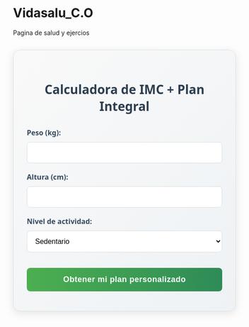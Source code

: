 # Vidasalu_C.O
Pagina de salud y ejercios
<div class="imc-calculator">
  <h2>Calculadora de IMC + Plan Integral</h2>
  <form id="imc-form">
    <div class="form-group">
      <label for="weight">Peso (kg):</label>
      <input type="number" id="weight" step="0.1" min="20" max="300" required>
    </div>
    <div class="form-group">
      <label for="height">Altura (cm):</label>
      <input type="number" id="height" min="100" max="250" required>
    </div>
    <div class="form-group">
      <label for="activity-level">Nivel de actividad:</label>
      <select id="activity-level" class="form-control">
        <option value="sedentary">Sedentario</option>
        <option value="light">Ligero (ejercicio 1-3 días/semana)</option>
        <option value="moderate">Moderado (ejercicio 3-5 días/semana)</option>
        <option value="active">Activo (ejercicio 6-7 días/semana)</option>
        <option value="athlete">Atleta (entrenamiento intenso diario)</option>
      </select>
    </div>
    <button type="submit">Obtener mi plan personalizado</button>
  </form>
  
  <div id="imc-result" class="result-container" style="display: none;">
    <h3>Resultado:</h3>
    <p>Tu IMC es: <span id="imc-value">0</span></p>
    <p>Clasificación: <span id="imc-classification">-</span></p>
    <div id="imc-scale" class="scale">
      <div class="scale-labels">
        <span>Bajo peso</span>
        <span>Normal</span>
        <span>Sobrepeso</span>
        <span>Obesidad</span>
      </div>
      <div class="scale-bar">
        <div class="indicator" id="imc-indicator"></div>
      </div>
      <div class="scale-numbers">
        <span>18.5</span>
        <span>25</span>
        <span>30</span>
      </div>
    </div>
    
    <div class="plan-tabs">
      <button class="tab-btn active" data-tab="nutrition">Nutrición</button>
      <button class="tab-btn" data-tab="exercise">Ejercicios</button>
      <button class="tab-btn" data-tab="lifestyle">Estilo de Vida</button>
    </div>
    
    <div id="nutrition" class="tab-content active">
      <div class="nutrition-tabs">
        <button class="subtab-btn active" data-subtab="breakfast">Desayunos</button>
        <button class="subtab-btn" data-subtab="lunch">Almuerzos</button>
        <button class="subtab-btn" data-subtab="dinner">Cenas</button>
      </div>
      
      <div id="breakfast" class="subtab-content active">
        <h4><i class="icon">🍳</i> Recomendaciones de Desayuno</h4>
        <div id="breakfast-content" class="recommendation-content"></div>
      </div>
      
      <div id="lunch" class="subtab-content">
        <h4><i class="icon">🍲</i> Recomendaciones de Almuerzo</h4>
        <div id="lunch-content" class="recommendation-content"></div>
      </div>
      
      <div id="dinner" class="subtab-content">
        <h4><i class="icon">🥗</i> Recomendaciones de Cena</h4>
        <div id="dinner-content" class="recommendation-content"></div>
      </div>
    </div>
    
    <div id="exercise" class="tab-content">
      <h4><i class="icon">💪</i> Plan de Ejercicios Personalizado</h4>
      <div id="exercise-content" class="recommendation-content"></div>
    </div>
    
    <div id="lifestyle" class="tab-content">
      <h4><i class="icon">🌿</i> Recomendaciones de Estilo de Vida</h4>
      <div id="lifestyle-content" class="recommendation-content"></div>
    </div>
  </div>
</div>

<style>
  .imc-calculator {
    font-family: 'Segoe UI', Tahoma, Geneva, Verdana, sans-serif;
    max-width: 700px;
    margin: 30px auto;
    padding: 30px;
    border-radius: 15px;
    background: linear-gradient(135deg, #f9f9f9 0%, #eef2f5 100%);
    box-shadow: 0 5px 20px rgba(0,0,0,0.1);
    border: 1px solid #e0e0e0;
  }
  
  h2 {
    color: #2c3e50;
    text-align: center;
    margin-bottom: 30px;
    font-size: 28px;
  }
  
  .form-group {
    margin-bottom: 20px;
  }
  
  label {
    display: block;
    margin-bottom: 10px;
    font-weight: 600;
    color: #34495e;
    font-size: 16px;
  }
  
  input, select {
    width: 100%;
    padding: 14px;
    border: 1px solid #ddd;
    border-radius: 8px;
    box-sizing: border-box;
    font-size: 16px;
    transition: all 0.3s;
    background-color: white;
  }
  
  input:focus, select:focus {
    border-color: #4CAF50;
    outline: none;
    box-shadow: 0 0 0 3px rgba(76, 175, 80, 0.2);
  }
  
  button[type="submit"] {
    background: linear-gradient(to right, #4CAF50, #2E8B57);
    color: white;
    padding: 16px 24px;
    border: none;
    border-radius: 8px;
    cursor: pointer;
    font-size: 18px;
    width: 100%;
    transition: all 0.3s;
    font-weight: 600;
    margin-top: 15px;
    letter-spacing: 0.5px;
  }
  
  button[type="submit"]:hover {
    background: linear-gradient(to right, #45a049, #267445);
    transform: translateY(-3px);
    box-shadow: 0 5px 15px rgba(0,0,0,0.1);
  }
  
  .result-container {
    margin-top: 35px;
    padding: 30px;
    background-color: white;
    border-radius: 12px;
    box-shadow: 0 3px 15px rgba(0,0,0,0.05);
    animation: fadeIn 0.6s ease-out;
  }
  
  @keyframes fadeIn {
    from { opacity: 0; transform: translateY(15px); }
    to { opacity: 1; transform: translateY(0); }
  }
  
  .scale {
    margin-top: 30px;
  }
  
  .scale-labels {
    display: flex;
    justify-content: space-between;
    font-size: 14px;
    margin-bottom: 10px;
    color: #555;
    font-weight: 500;
  }
  
  .scale-bar {
    height: 25px;
    background: linear-gradient(to right, #3498db, #2ecc71, #f39c12, #e74c3c);
    border-radius: 12px;
    position: relative;
    margin-bottom: 10px;
    overflow: hidden;
  }
  
  .indicator {
    position: absolute;
    top: -7px;
    width: 14px;
    height: 39px;
    background-color: #2c3e50;
    transform: translateX(-7px);
    border-radius: 4px;
    z-index: 2;
    box-shadow: 0 0 7px rgba(0,0,0,0.2);
  }
  
  .scale-numbers {
    display: flex;
    justify-content: space-between;
    font-size: 14px;
    margin-top: 8px;
    color: #555;
  }
  
  #imc-value {
    font-weight: bold;
    font-size: 24px;
    color: #2c3e50;
  }
  
  #imc-classification {
    font-weight: bold;
    text-transform: capitalize;
    color: #2c3e50;
    font-size: 20px;
  }
  
  .plan-tabs {
    display: flex;
    border-bottom: 2px solid #e0e0e0;
    margin: 30px 0 20px;
  }
  
  .tab-btn {
    padding: 14px 24px;
    background: none;
    border: none;
    cursor: pointer;
    font-size: 16px;
    font-weight: 600;
    color: #7f8c8d;
    position: relative;
    transition: all 0.3s;
  }
  
  .tab-btn.active {
    color: #2c3e50;
  }
  
  .tab-btn.active:after {
    content: '';
    position: absolute;
    bottom: -2px;
    left: 0;
    width: 100%;
    height: 4px;
    background: linear-gradient(to right, #4CAF50, #2E8B57);
    border-radius: 4px 4px 0 0;
  }
  
  .tab-btn:hover:not(.active) {
    color: #4CAF50;
    background-color: #f5f5f5;
  }
  
  .tab-content {
    display: none;
    animation: fadeIn 0.5s ease-out;
  }
  
  .tab-content.active {
    display: block;
  }
  
  .nutrition-tabs {
    display: flex;
    border-bottom: 1px solid #e0e0e0;
    margin-bottom: 20px;
  }
  
  .subtab-btn {
    padding: 10px 16px;
    background: none;
    border: none;
    cursor: pointer;
    font-size: 14px;
    font-weight: 500;
    color: #7f8c8d;
    position: relative;
    transition: all 0.3s;
    margin-right: 5px;
    border-radius: 6px 6px 0 0;
  }
  
  .subtab-btn.active {
    color: #2c3e50;
    background-color: #f5f5f5;
  }
  
  .subtab-btn:hover:not(.active) {
    color: #4CAF50;
    background-color: #f9f9f9;
  }
  
  .subtab-content {
    display: none;
  }
  
  .subtab-content.active {
    display: block;
  }
  
  .recommendation-content {
    background-color: #f8f9fa;
    border-radius: 10px;
    padding: 25px;
    margin-top: 15px;
  }
  
  .recommendation-content h4 {
    color: #2c3e50;
    margin-top: 0;
    margin-bottom: 20px;
    font-size: 20px;
    border-bottom: 1px solid #e0e0e0;
    padding-bottom: 12px;
    display: flex;
    align-items: center;
  }
  
  .recommendation-content h5 {
    color: #2c3e50;
    margin-top: 25px;
    margin-bottom: 15px;
    font-size: 18px;
  }
  
  .recommendation-content ul {
    padding-left: 25px;
    margin-bottom: 0;
  }
  
  .recommendation-content li {
    margin-bottom: 15px;
    line-height: 1.6;
    color: #34495e;
  }
  
  .recommendation-content strong {
    color: #2c3e50;
  }
  
  .icon {
    margin-right: 12px;
    font-size: 22px;
  }
  
  .exercise-plan {
    margin-bottom: 25px;
  }
  
  .exercise-plan h5 {
    display: flex;
    align-items: center;
  }
  
  .exercise-plan ul {
    padding-left: 20px;
  }
  
  .exercise-plan li {
    margin-bottom: 10px;
    position: relative;
    padding-left: 25px;
  }
  
  .exercise-plan li:before {
    content: '→';
    position: absolute;
    left: 0;
    color: #4CAF50;
  }
  
  .warning-note {
    background-color: #fff8e1;
    border-left: 4px solid #ffc107;
    padding: 15px;
    margin: 20px 0;
    border-radius: 0 6px 6px 0;
  }
  
  .warning-note h5 {
    color: #ff9800;
    margin-top: 0;
  }
  
  .week-plan {
    margin-top: 25px;
  }
  
  .day-plan {
    background-color: white;
    border-radius: 8px;
    padding: 15px;
    margin-bottom: 15px;
    box-shadow: 0 2px 5px rgba(0,0,0,0.05);
  }
  
  .day-plan h6 {
    margin-top: 0;
    margin-bottom: 15px;
    color: #4CAF50;
    font-size: 16px;
    display: flex;
    align-items: center;
  }
  
  .day-plan h6 i {
    margin-right: 10px;
  }
  
  @media (max-width: 768px) {
    .imc-calculator {
      padding: 20px;
      margin: 15px;
    }
    
    .plan-tabs, .nutrition-tabs {
      flex-wrap: wrap;
    }
    
    .tab-btn, .subtab-btn {
      flex: 1;
      min-width: 120px;
      padding: 10px 5px;
      font-size: 14px;
      text-align: center;
    }
    
    .recommendation-content {
      padding: 15px;
    }
  }
</style>

<script>
  document.getElementById('imc-form').addEventListener('submit', function(e) {
    e.preventDefault();
    
    const weight = parseFloat(document.getElementById('weight').value);
    const height = parseInt(document.getElementById('height').value) / 100;
    const activityLevel = document.getElementById('activity-level').value;
    
    if (weight && height) {
      const imc = weight / (height * height);
      const roundedImc = Math.round(imc * 10) / 10;
      
      document.getElementById('imc-value').textContent = roundedImc;
      
      let classification = '';
      let indicatorPosition = 0;
      let breakfastRec = '';
      let lunchRec = '';
      let dinnerRec = '';
      let exerciseRec = '';
      let lifestyleRec = '';
      
      if (imc < 18.5) {
        classification = 'Bajo peso';
        indicatorPosition = (imc / 18.5) * 25;
        
        // Nutrición
        breakfastRec = `<h5>Para aumentar energía y nutrientes</h5>
          <ul>
            <li><strong>Avena hipercalórica:</strong> Avena cocida con leche entera, miel, nueces, almendras y trozos de plátano</li>
            <li><strong>Tostadas integrales con aguacate y huevo:</strong> Pan integral con aguacate machacado, huevos revueltos y queso fresco</li>
            <li><strong>Batido energético:</strong> Leche entera, plátano, mantequilla de maní, avena y miel</li>
          </ul>`;
        
        lunchRec = `<h5>Almuerzos nutritivos y calóricos</h5>
          <ul>
            <li><strong>Pasta integral con atún:</strong> Pasta integral con atún al natural, aceite de oliva, tomate cherry y espinacas</li>
            <li><strong>Arroz con pollo y aguacate:</strong> Arroz integral con pechuga de pollo a la plancha, aguacate y vegetales salteados</li>
            <li><strong>Ensalada de quinoa:</strong> Quinoa con garbanzos, aguacate, tomate, pepino y aderezo de tahini</li>
          </ul>`;
        
        dinnerRec = `<h5>Cenas nutritivas y fáciles de digerir</h5>
          <ul>
            <li><strong>Salmón al horno:</strong> Salmón con patatas asadas y brócoli al vapor</li>
            <li><strong>Tortilla española:</strong> Tortilla de patata con cebolla y pan integral</li>
            <li><strong>Sándwich nutritivo:</strong> Pan integral con pechuga de pavo, queso y aguacate</li>
          </ul>`;
        
        // Ejercicios
        exerciseRec = `<div class="exercise-plan">
          <h5><i class="icon">🏋️‍♂️</i> Plan de Entrenamiento para Ganar Masa Muscular</h5>
          <p>Objetivo principal: Aumentar masa muscular de forma equilibrada.</p>
          
          <div class="week-plan">
            <div class="day-plan">
              <h6><i>📅</i> Lunes - Tren Superior</h6>
              <ul>
                <li>Press de banca: 4 series × 8-12 repeticiones</li>
                <li>Dominadas asistidas: 3 series × 6-10 repeticiones</li>
                <li>Remo con barra: 3 series × 10-12 repeticiones</li>
                <li>Press militar: 3 series × 8-10 repeticiones</li>
                <li>Curl de bíceps: 3 series × 12 repeticiones</li>
              </ul>
            </div>
            
            <div class="day-plan">
              <h6><i>📅</i> Miércoles - Tren Inferior</h6>
              <ul>
                <li>Sentadillas: 4 series × 8-12 repeticiones</li>
                <li>Peso muerto rumano: 3 series × 8-10 repeticiones</li>
                <li>Prensa: 3 series × 10-12 repeticiones</li>
                <li>Elevación de talones: 3 series × 15 repeticiones</li>
              </ul>
            </div>
            
            <div class="day-plan">
              <h6><i>📅</i> Viernes - Full Body</h6>
              <ul>
                <li>Press militar: 3 series × 8-10 repeticiones</li>
                <li>Dominadas: 3 series × 6-10 repeticiones</li>
                <li>Sentadillas búlgaras: 3 series × 10 por pierna</li>
                <li>Plancha abdominal: 3 series × 30 segundos</li>
              </ul>
            </div>
          </div>
          
          <div class="warning-note">
            <h5>Recomendaciones importantes:</h5>
            <ul>
              <li>Descansa 60-90 segundos entre series</li>
              <li>Progresivamente aumenta el peso</li>
              <li>Combina con una dieta hipercalórica saludable</li>
              <li>Descansa 1-2 días entre sesiones de mismo grupo muscular</li>
            </ul>
          </div>
        </div>`;
        
        // Estilo de vida
        lifestyleRec = `<h5>Consejos para aumentar peso saludablemente</h5>
          <ul>
            <li><strong>Come con frecuencia:</strong> 5-6 comidas al día para aumentar la ingesta calórica</li>
            <li><strong>Elige alimentos densos en nutrientes:</strong> Frutos secos, aguacate, lácteos enteros, carnes magras</li>
            <li><strong>Entrena con pesas:</strong> El ejercicio de fuerza estimula el apetito y el crecimiento muscular</li>
            <li><strong>Descansa adecuadamente:</strong> Duerme 7-9 horas para permitir la recuperación muscular</li>
            <li><strong>Controla el estrés:</strong> El estrés crónico puede afectar tu apetito y metabolismo</li>
          </ul>`;
        
      } else if (imc < 25) {
        classification = 'Peso normal';
        indicatorPosition = 25 + ((imc - 18.5) / (25 - 18.5)) * 25;
        
        // Nutrición
        breakfastRec = `<h5>Para mantener tu peso saludable</h5>
          <ul>
            <li><strong>Bowl de yogur y frutas:</strong> Yogur natural con fresas, arándanos, semillas de chía y granola</li>
            <li><strong>Tortilla de espinacas:</strong> Tortilla de 2 huevos con espinacas frescas, tomate y pan integral</li>
            <li><strong>Smoothie verde:</strong> Espinaca, plátano, leche de almendras y mantequilla de maní</li>
          </ul>`;
        
        lunchRec = `<h5>Almuerzos equilibrados</h5>
          <ul>
            <li><strong>Ensalada completa:</strong> Lechuga, quinoa, pollo a la plancha, aguacate y nueces</li>
            <li><strong>Pescado al horno:</strong> Merluza o salmón con arroz integral y vegetales al vapor</li>
            <li><strong>Wraps integrales:</strong> Tortillas integrales con pavo, vegetales frescos y guacamole</li>
          </ul>`;
        
        dinnerRec = `<h5>Cenas ligeras pero nutritivas</h5>
          <ul>
            <li><strong>Crema de verduras:</strong> Calabaza, zanahoria o brócoli con trozos de pavo</li>
            <li><strong>Revuelto de setas:</strong> Huevo con champiñones y espárragos trigueros</li>
            <li><strong>Salmón a la plancha:</strong> Con espárragos y puré de coliflor</li>
          </ul>`;
        
        // Ejercicios
        exerciseRec = `<div class="exercise-plan">
          <h5><i class="icon">🏃‍♀️</i> Plan de Entrenamiento para Mantenimiento y Salud</h5>
          <p>Objetivo principal: Mantener condición física general y salud.</p>
          
          <div class="week-plan">
            <div class="day-plan">
              <h6><i>📅</i> Lunes - Cardio + Fuerza Superior</h6>
              <ul>
                <li>Carrera suave o bicicleta: 30 minutos</li>
                <li>Flexiones: 3 series × 12-15 repeticiones</li>
                <li>Dominadas: 3 series × 6-10 repeticiones</li>
                <li>Plancha abdominal: 3 series × 30-45 segundos</li>
              </ul>
            </div>
            
            <div class="day-plan">
              <h6><i>📅</i> Miércoles - Yoga/Movilidad</h6>
              <ul>
                <li>Sesión de yoga o movilidad: 45 minutos</li>
                <li>Ejercicios de respiración y estiramientos</li>
              </ul>
            </div>
            
            <div class="day-plan">
              <h6><i>📅</i> Viernes - Fuerza Inferior + Cardio</h6>
              <ul>
                <li>Sentadillas: 3 series × 12-15 repeticiones</li>
                <li>Zancadas: 3 series × 10 por pierna</li>
                <li>Elevación de talones: 3 series × 15 repeticiones</li>
                <li>Natación o elíptica: 20 minutos</li>
              </ul>
            </div>
            
            <div class="day-plan">
              <h6><i>📅</i> Sábado - Actividad Recreativa</h6>
              <ul>
                <li>Senderismo, paseo en bicicleta o deporte de equipo</li>
                <li>Duración: 45-60 minutos</li>
              </ul>
            </div>
          </div>
          
          <div class="warning-note">
            <h5>Recomendaciones importantes:</h5>
            <ul>
              <li>Varía tus actividades para evitar aburrimiento</li>
              <li>Escucha a tu cuerpo y ajusta intensidad según necesidad</li>
              <li>Combina ejercicio aeróbico y de fuerza</li>
              <li>Mantén una dieta equilibrada acorde a tu gasto energético</li>
            </ul>
          </div>
        </div>`;
        
        // Estilo de vida
        lifestyleRec = `<h5>Consejos para mantener un peso saludable</h5>
          <ul>
            <li><strong>Mantén la variedad:</strong> Consume diferentes grupos de alimentos para obtener todos los nutrientes</li>
            <li><strong>Hidrátate bien:</strong> Bebe al menos 2 litros de agua al día</li>
            <li><strong>Combina ejercicio aeróbico y anaeróbico:</strong> Para salud cardiovascular y muscular</li>
            <li><strong>Controla porciones:</strong> Aunque tengas peso normal, evita excesos</li>
            <li><strong>Chequeos regulares:</strong> Realiza controles médicos anuales</li>
          </ul>`;
        
      } else if (imc < 30) {
        classification = 'Sobrepeso';
        indicatorPosition = 50 + ((imc - 25) / (30 - 25)) * 25;
        
        // Nutrición
        breakfastRec = `<h5>Para controlar el peso</h5>
          <ul>
            <li><strong>Huevos pochados con espárragos:</strong> 1-2 huevos sobre espárragos salteados con aguacate</li>
            <li><strong>Porridge de chía:</strong> Semillas de chía remojadas en leche desnatada con canela y frutos rojos</li>
            <li><strong>Tostada integral con queso cottage:</strong> Pan integral con queso cottage, tomate y pimienta</li>
          </ul>`;
        
        lunchRec = `<h5>Almuerzos saciantes bajos en calorías</h5>
          <ul>
            <li><strong>Ensalada de garbanzos:</strong> Garbanzos con pepino, tomate, cebolla morada y vinagreta de limón</li>
            <li><strong>Pollo al curry light:</strong> Pechuga de pollo con curry light, leche de coco light y vegetales</li>
            <li><strong>Calabacines rellenos:</strong> Calabacín relleno de carne magra picada y quinoa</li>
          </ul>`;
        
        dinnerRec = `<h5>Cenas ligeras y proteicas</h5>
          <ul>
            <li><strong>Sopa de miso con tofu:</strong> Sopa japonesa ligera con tofu y algas</li>
            <li><strong>Tortilla de claras:</strong> Con espinacas y champiñones</li>
            <li><strong>Pescado blanco al horno:</strong> Con pimentón y limón, acompañado de brócoli</li>
          </ul>`;
        
        // Ejercicios
        exerciseRec = `<div class="exercise-plan">
          <h5><i class="icon">🚴‍♂️</i> Plan de Entrenamiento para Pérdida de Grasa</h5>
          <p>Objetivo principal: Reducir porcentaje de grasa manteniendo masa muscular.</p>
          
          <div class="week-plan">
            <div class="day-plan">
              <h6><i>📅</i> Lunes - Cardio Intervalado</h6>
              <ul>
                <li>Calentamiento: 10 minutos caminata rápida</li>
                <li>Intervalos (8 rondas): 1 minuto carrera intensa + 2 minutos caminata</li>
                <li>Enfriamiento: 5 minutos caminata suave</li>
              </ul>
            </div>
            
            <div class="day-plan">
              <h6><i>📅</i> Martes - Fuerza Full Body</h6>
              <ul>
                <li>Sentadillas: 3 series × 12-15 repeticiones</li>
                <li>Flexiones (en rodillas si necesario): 3 series × 10-12 repeticiones</li>
                <li>Remo con mancuernas: 3 series × 12 repeticiones</li>
                <li>Plancha: 3 series × 30 segundos</li>
              </ul>
            </div>
            
            <div class="day-plan">
              <h6><i>📅</i> Jueves - Cardio Estable</h6>
              <ul>
                <li>Caminata rápida, bicicleta o elíptica: 45 minutos a ritmo constante</li>
                <li>Intensidad moderada (poder mantener conversación)</li>
              </ul>
            </div>
            
            <div class="day-plan">
              <h6><i>📅</i> Sábado - Circuito Funcional</h6>
              <ul>
                <li>Estaciones (45 segundos trabajo, 15 descanso, 3 rondas):</li>
                <li>Sentadillas con peso corporal</li>
                <li>Flexiones (modificadas si necesario)</li>
                <li>Zancadas alternadas</li>
                <li>Remo con banda elástica</li>
                <li>Plancha lateral</li>
              </ul>
            </div>
          </div>
          
          <div class="warning-note">
            <h5>Recomendaciones importantes:</h5>
            <ul>
              <li>Combina dieta hipocalórica con ejercicio regular</li>
              <li>Prioriza proteínas para mantener masa muscular</li>
              <li>Progresivamente aumenta intensidad del ejercicio</li>
              <li>Descansa al menos 1 día completo a la semana</li>
              <li>Bebe agua antes, durante y después del ejercicio</li>
            </ul>
          </div>
        </div>`;
        
        // Estilo de vida
        lifestyleRec = `<h5>Consejos para reducir peso saludablemente</h5>
          <ul>
            <li><strong>Control de porciones:</strong> Usa platos más pequeños y come despacio</li>
            <li><strong>Hidratación:</strong> Bebe agua antes de las comidas para reducir apetito</li>
            <li><strong>Sueño adecuado:</strong> Duerme 7-8 horas para regular hormonas del apetito</li>
            <li><strong>Reduce estrés:</strong> El estrés aumenta cortisol y acumulación de grasa abdominal</li>
            <li><strong>Movimiento diario:</strong> Aumenta NEAT (actividad no relacionada con ejercicio)</li>
          </ul>`;
        
      } else {
        classification = 'Obesidad';
        indicatorPosition = 75 + ((Math.min(imc, 40) - 30) / (40 - 30)) * 25;
        
        // Nutrición
        breakfastRec = `<h5>Para comenzar el día de forma saludable</h5>
          <ul>
            <li><strong>Revuelto de claras:</strong> 3 claras de huevo con espinacas, champiñones y tomate cherry</li>
            <li><strong>Yogur desnatado con semillas:</strong> Yogur griego 0% con semillas de linaza y 5 almendras</li>
            <li><strong>Pan integral con pavo:</strong> 1 rebanada de pan integral con pechuga de pavo y té verde</li>
          </ul>`;
        
        lunchRec = `<h5>Almuerzos saludables para control de peso</h5>
          <ul>
            <li><strong>Ensalada de lentejas:</strong> Lentejas con zanahoria, apio y vinagreta de mostaza</li>
            <li><strong>Pechuga a la plancha:</strong> Con puré de coliflor y ensalada verde</li>
            <li><strong>Crema de calabacín:</strong> Sin patata, con trozos de pollo desmenuzado</li>
          </ul>`;
        
        dinnerRec = `<h5>Cenas muy ligeras y nutritivas</h5>
          <ul>
            <li><strong>Sopa de verduras:</strong> Con trozos de pavo o pollo</li>
            <li><strong>Ensalada de atún:</strong> Lechuga, atún al natural, pepino y vinagre</li>
            <li><strong>Pescado blanco al papillote:</strong> Con limón y especias, acompañado de espárragos</li>
          </ul>`;
        
        // Ejercicios
        exerciseRec = `<div class="exercise-plan">
          <h5><i class="icon">🧘‍♀️</i> Plan de Inicio para Personas con Obesidad</h5>
          <p>Objetivo principal: Comenzar actividad física de forma segura y progresiva.</p>
          
          <div class="week-plan">
            <div class="day-plan">
              <h6><i>📅</i> Lunes - Caminata + Movilidad</h6>
              <ul>
                <li>Caminata suave: 10-15 minutos</li>
                <li>Ejercicios de movilidad articular: 10 minutos</li>
                <li>Estiramientos suaves: 5 minutos</li>
              </ul>
            </div>
            
            <div class="day-plan">
              <h6><i>📅</i> Miércoles - Ejercicios en Silla</h6>
              <ul>
                <li>Levantamientos de piernas sentado: 3 series × 10 repeticiones</li>
                <li>Press de hombros con botellas de agua: 3 series × 8 repeticiones</li>
                <li>Flexiones de brazos contra pared: 3 series × 5 repeticiones</li>
                <li>Respiración diafragmática: 5 minutos</li>
              </ul>
            </div>
            
            <div class="day-plan">
              <h6><i>📅</i> Viernes - Caminata + Ejercicios en Piscina</h6>
              <ul>
                <li>Caminata en agua: 15 minutos</li>
                <li>Ejercicios de levantamiento de piernas en agua</li>
                <li>Movimientos suaves de brazos en agua</li>
              </ul>
            </div>
          </div>
          
          <div class="warning-note">
            <h5>Recomendaciones importantes:</h5>
            <ul>
              <li>Comienza muy gradualmente para evitar lesiones</li>
              <li>Prioriza ejercicios de bajo impacto (natación, bicicleta reclinada)</li>
              <li>Consulta siempre con médico antes de comenzar</li>
              <li>Enfócate primero en nutrición, luego aumenta ejercicio progresivamente</li>
              <li>Escucha a tu cuerpo y detente si sientes dolor</li>
            </ul>
          </div>
        </div>`;
        
        // Estilo de vida
        lifestyleRec = `<h5>Consejos para manejar la obesidad</h5>
          <ul>
            <li><strong>Cambios graduales:</strong> Implementa cambios pequeños y sostenibles</li>
            <li><strong>Apoyo profesional:</strong> Busca ayuda de nutricionista y médico</li>
            <li><strong>Actividad diaria:</strong> Comienza con pequeños aumentos en movimiento diario</li>
            <li><strong>Control médico:</strong> Realiza chequeos de presión, glucosa y colesterol</li>
            <li><strong>Grupos de apoyo:</strong> Considera unirte a grupos para manejo de peso</li>
          </ul>`;
      }
      
      // Ajustar según nivel de actividad
      if (activityLevel !== 'sedentary') {
        if (classification === 'Bajo peso') {
          exerciseRec += `<div class="warning-note">
            <h5>Nota sobre tu nivel de actividad:</h5>
            <p>Como eres una persona activa, asegúrate de consumir suficientes calorías para compensar tu gasto energético. Considera aumentar las porciones o añadir snacks saludables entre comidas.</p>
          </div>`;
        } else if (classification === 'Sobrepeso' || classification === 'Obesidad') {
          exerciseRec += `<div class="warning-note">
            <h5>Nota sobre tu nivel de actividad:</h5>
            <p>Tu nivel de actividad actual es bueno para mejorar tu salud. Asegúrate de progresar gradualmente en intensidad y duración del ejercicio para evitar lesiones.</p>
          </div>`;
        }
      }
      
      document.getElementById('imc-classification').textContent = classification;
      document.getElementById('imc-indicator').style.left = `${Math.min(100, Math.max(0, indicatorPosition))}%`;
      document.getElementById('breakfast-content').innerHTML = breakfastRec;
      document.getElementById('lunch-content').innerHTML = lunchRec;
      document.getElementById('dinner-content').innerHTML = dinnerRec;
      document.getElementById('exercise-content').innerHTML = exerciseRec;
      document.getElementById('lifestyle-content').innerHTML = lifestyleRec;
      
      document.getElementById('imc-result').style.display = 'block';
      
      // Activar pestañas principales
      const tabBtns = document.querySelectorAll('.tab-btn');
      const tabContents = document.querySelectorAll('.tab-content');
      
      tabBtns.forEach(btn => {
        btn.addEventListener('click', () => {
          tabBtns.forEach(b => b.classList.remove('active'));
          tabContents.forEach(c => c.classList.remove('active'));
          
          btn.classList.add('active');
          document.getElementById(btn.dataset.tab).classList.add('active');
        });
      });
      
      // Activar subpestañas de nutrición
      const subtabBtns = document.querySelectorAll('.subtab-btn');
      const subtabContents = document.querySelectorAll('.subtab-content');
      
      subtabBtns.forEach(btn => {
        btn.addEventListener('click', () => {
          subtabBtns.forEach(b => b.classList.remove('active'));
          subtabContents.forEach(c => c.classList.remove('active'));
          
          btn.classList.add('active');
          document.getElementById(btn.dataset.subtab).classList.add('active');
        });
      });
    }
  });
</script>
